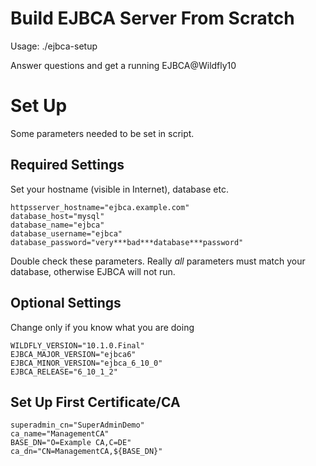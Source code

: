 # Build EJBCA Server From Scratch

Usage:
./ejbca-setup

Answer questions and get a running EJBCA@Wildfly10

# Set Up

Some parameters needed to be set in script.

## Required Settings

Set your hostname (visible in Internet), database etc.

    httpsserver_hostname="ejbca.example.com"
    database_host="mysql"
    database_name="ejbca"
    database_username="ejbca"
    database_password="very***bad***database***password"

Double check these parameters. Really *all* parameters must
match your database, otherwise EJBCA will not run.

## Optional Settings

Change only if you know what you are doing

    WILDFLY_VERSION="10.1.0.Final"
    EJBCA_MAJOR_VERSION="ejbca6"
    EJBCA_MINOR_VERSION="ejbca_6_10_0"
    EJBCA_RELEASE="6_10_1_2"

## Set Up First Certificate/CA

    superadmin_cn="SuperAdminDemo"
    ca_name="ManagementCA"
    BASE_DN="O=Example CA,C=DE"
    ca_dn="CN=ManagementCA,${BASE_DN}"

